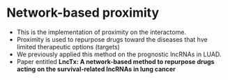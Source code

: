 # Network-based proximity
*  This is the implementation of proximity on the interactome. 
*  Proximity is used to repurpose drugs toward the diseases that hve limited therapeutic options (targets) 
*  We previously applied this method on the prognostic lncRNAs in LUAD. 
  *  Paper entitled **LncTx: A network-based method to repurpose drugs acting on the survival-related lncRNAs in lung cancer**
